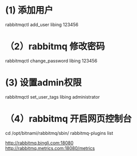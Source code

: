 # (1) 添加用户
rabbitmqctl add_user libing 123456
# （2）rabbitmq 修改密码
rabbitmqctl change_password libing 123456
# (3) 设置admin权限
rabbitmqctl set_user_tags libing administrator
# （4）rabbitmq 开启网页控制台
cd /opt/bitnami/rabbitmq/sbin/
rabbitmq-plugins list

http://rabbitmq.bingli.com:18080
http://rabbitmq.metrics.com:18080/metrics
